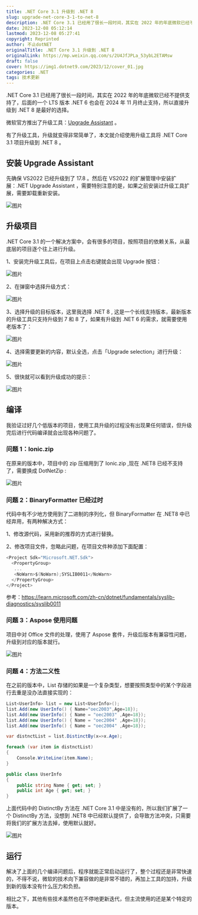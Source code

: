 ```yaml
---
title: .NET Core 3.1 升级到 .NET 8
slug: upgrade-net-core-3-1-to-net-8
description: .NET Core 3.1 已经用了很长一段时间，其实在 2022 年的年底微软已经不提供支持了，后面的一个 LTS 版本 .NET 6 也会在 2024 年 11 月终止支持，所以直接升级到 .NET 8 是最好的选择。
date: 2023-12-08 05:12:14
lastmod: 2023-12-08 05:27:41
copyright: Reprinted
author: 不止dotNET
originalTitle: .NET Core 3.1 升级到 .NET 8
originalLink: https://mp.weixin.qq.com/s/2U4JfJPLa_53ybL2ETAMsw
draft: false
cover: https://img1.dotnet9.com/2023/12/cover_01.jpg
categories: .NET
tags: 技术更新
---
```


.NET Core 3.1 已经用了很长一段时间，其实在 2022 年的年底微软已经不提供支持了，后面的一个 LTS 版本 .NET 6 也会在 2024 年 11 月终止支持，所以直接升级到 .NET 8 是最好的选择。

微软官方推出了升级工具：[Upgrade Assistant](https://dotnet.microsoft.com/zh-cn/platform/upgrade-assistant/tutorial/intro) 。

有了升级工具，升级就变得非常简单了，本文就介绍使用升级工具将 .NET Core 3.1 项目升级到 .NET 8 。

## 安装 Upgrade Assistant

先确保 VS2022 已经升级到了 17.8 。然后在 VS2022 的扩展管理中安装扩展：.NET Upgrade Assistant ，需要特别注意的是，如果之前安装过升级工具扩展，需要卸载重新安装。

![图片](https://img1.dotnet9.com/2023/12/0101.jpg)

## 升级项目

.NET Core 3.1 的一个解决方案中，会有很多的项目，按照项目的依赖关系，从最底层的项目逐个往上进行升级。

1、安装完升级工具后，在项目上点击右键就会出现 Upgrade 按钮：

![图片](https://img1.dotnet9.com/2023/12/0102.jpg)

2、在弹窗中选择升级方式：

![图片](https://img1.dotnet9.com/2023/12/0103.jpg)

3、选择升级的目标版本，这里我选择 .NET 8 , 这是一个长线支持版本，最新版本的升级工具只支持升级到 7 和 8 了，如果有升级到 .NET 6 的需求，就需要使用老版本了：

![图片](https://img1.dotnet9.com/2023/12/0104.jpg)

4、选择需要更新的内容，默认全选，点击「Upgrade selection」进行升级：

![图片](https://img1.dotnet9.com/2023/12/0105.jpg)

5、很快就可以看到升级成功的提示：

![图片](https://img1.dotnet9.com/2023/12/0106.jpg)

## 编译

我验证过好几个低版本的项目，使用工具升级的过程没有出现果任何错误，但升级完后进行代码编译就会出现各种问题了。

### 问题 1：Ionic.zip

在原来的版本中，项目中的 zip 压缩用到了 Ionic.zip ,现在 .NET8 已经不支持了，需要换成 DotNetZip :

![图片](https://img1.dotnet9.com/2023/12/0107.jpg)

### 问题 2：BinaryFormatter 已经过时

代码中有不少地方使用到了二进制的序列化，但 BinaryFormatter 在 .NET8 中已经弃用，有两种解决方式：

1、修改源代码，采用新的推荐的方式进行替换。

2、修改项目文件，忽略此问题，在项目文件种添加下面配置：

```csharp
<Project Sdk="Microsoft.NET.Sdk">
  <PropertyGroup>
   ...
   <NoWarn>$(NoWarn);SYSLIB0011</NoWarn>
  </PropertyGroup>
</Project>
```

参考：https://learn.microsoft.com/zh-cn/dotnet/fundamentals/syslib-diagnostics/syslib0011

### 问题 3：Aspose 使用问题

项目中对 Office 文件的处理，使用了 Aspose 套件，升级后版本有兼容性问题，升级到对应的版本就行。

![图片](https://img1.dotnet9.com/2023/12/0108.jpg)

### 问题 4：方法二义性

在之前的版本中，List 存储的如果是一个复杂类型，想要按照类型中的某个字段进行去重是没办法直接实现的：

```csharp
List<UserInfo> list = new List<UserInfo>();
list.Add(new UserInfo() { Name="oec2003",Age=18});
list.Add(new UserInfo() { Name = "oec2003" ,Age=18});
list.Add(new UserInfo() { Name = "oec2004" ,Age=18});
list.Add(new UserInfo() { Name = "oec2004" ,Age=18});

var distnctList = list.DistinctBy(x=>x.Age);

foreach (var item in distnctList)
{
    Console.WriteLine(item.Name);
}

public class UserInfo
{
    public string Name { get; set; }
    public int Age { get; set; }
}
```

上面代码中的 DistinctBy 方法在 .NET Core 3.1 中是没有的，所以我们扩展了一个 DistinctBy 方法，没想到 .NET8 中已经默认提供了，会导致方法冲突，只需要将我们的扩展方法去掉，使用默认就好。

![图片](https://img1.dotnet9.com/2023/12/0109.jpg)

## 运行

解决了上面的几个编译问题后，程序就能正常启动运行了，整个过程还是非常快速的，不得不说，微软的技术向下兼容做的是非常不错的，再加上工具的加持，升级到新的版本没有什么压力和负担。

相比之下，其他有些技术虽然也在不停地更新迭代，但主流使用的还是某个特定的版本。
